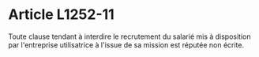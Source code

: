 # Article L1252-11

Toute clause tendant à interdire le recrutement du salarié mis à disposition par l'entreprise utilisatrice à l'issue de sa mission est réputée non écrite.